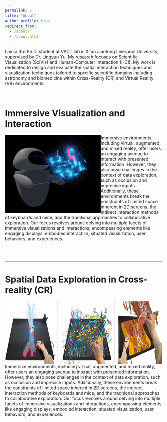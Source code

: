 ```yaml
---
permalink: /
title: "About"
author_profile: true
redirect_from: 
  - /about/
  - /about.html
---
```




I am a 3rd Ph.D. student at VACT lab in Xi'an Jiaotong Liverpool University, supervised by Dr. [Lingyun Yu](https://yulingyun.com/). My research focuses on Scientific Visualization (SciVis) and Human-Computer Interaction (HCI). My work is dedicated to design and evaluate the spatial interaction techniques and visualization techniques tailored to specific scientific domains including astronomy and biomedicine within Cross-Reality (CR) and Virtual Reality (VR) environments. 

<br>
<be>
  

Immersive Visualization and Interaction
======


<div class="img"><img class="img_responsive" src="https://raw.githubusercontent.com/LixiangZhao98/asset/master/Publications/Figures/Immersive_visualization_and_interaction.png?token=GHSAT0AAAAAACKATBXYWGZQ2KBWPEV7FKIKZSC5SGA" style="border:1px solid black width:400px;height:250px;" alt="MeTACAST.png" align="left">
</div>
  <div class="text">
   Immersive environments, including virtual, augmented, and mixed reality, offer users an engaging avenue to interact with presented information. However, they also pose challenges in the context of data exploration, such as occlusion and imprecise inputs. Additionally, these environments break the constraints of limited space inherent in 2D screens, the indirect interaction methods of keyboards and mice, and the traditional approaches to collaborative exploration. Our focus revolves around delving into multiple facets of immersive visualizations and interactions, encompassing elements like engaging displays, embodied interaction, situated visualization, user behaviors, and experiences.
    </div> 

<br>
<br>
<br>
<hr>

Spatial Data Exploration in Cross-reality (CR)
======
<div class="img"><img class="img_responsive" src="https://raw.githubusercontent.com/LixiangZhao98/asset/master/Publications/Figures/Cross_reality.png?token=GHSAT0AAAAAACKATBXZSIWM5J3LGK2R366EZSC5RPQ" style="border:1px solid black width:250px;height:200px;" alt="MeTACAST.png" align="left">
</div>
  <div class="text">
   Immersive environments, including virtual, augmented, and mixed reality, offer users an engaging avenue to interact with presented information. However, they also pose challenges in the context of data exploration, such as occlusion and imprecise inputs. Additionally, these environments break the constraints of limited space inherent in 2D screens, the indirect interaction methods of keyboards and mice, and the traditional approaches to collaborative exploration. Our focus revolves around delving into multiple facets of immersive visualizations and interactions, encompassing elements like engaging displays, embodied interaction, situated visualization, user behaviors, and experiences.
    </div> 

